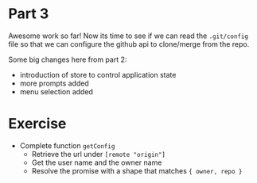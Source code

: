 # Part 3

Awesome work so far!  Now its time to see if we can read the `.git/config` file so that we can configure the github api to clone/merge from the repo. 

Some big changes here from part 2:
 * introduction of store to control application state
 * more prompts added
 * menu selection added 

# Exercise

* Complete function `getConfig` 
  * Retrieve the url under `[remote "origin"]`
  * Get the user name and the owner name
  * Resolve the promise with a shape that matches `{ owner, repo } `
